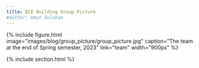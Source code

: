 ```yaml
---
title: ECE Building Group Picture
#author: Umut Suluhan
---
```



{%
  include figure.html
  image="images/blog/group_picture/group_picture.jpg"
  caption="The team at the end of Spring semester, 2023"
  link="team"
  width="900px"
%}

{% include section.html %}
